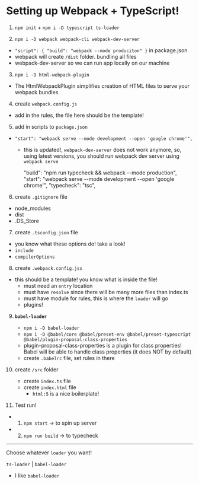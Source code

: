 # Setting up Webpack + TypeScript!

1.  `npm init` + `npm i -D typescript ts-loader`

2.  `npm i -D webpack webpack-cli webpack-dev-server`

-   `"script": { "build": "webpack --mode produciton" }` in package.json
-   webpack will create `/dist` folder. bundling all files
-   webpack-dev-server so we can run app locally on our machine

3. `npm i -D html-webpack-plugin`

-   The HtmlWebpackPlugin simplifies creation of HTML files to serve your webpack bundles

4. create `webpack.config.js`

-   add in the rules, the file here should be the template!

5. add in scripts to `package.json`

-   `"start": "webpack serve --mode development --open 'google chrome'",`

    -   this is updated!, `webpack-dev-server` does not work anymore, so, using latest versions, you should run webpack dev server using `webpack serve`

        "build": "npm run typecheck && webpack --mode production",
        "start": "webpack serve --mode development --open 'google chrome'",
        "typecheck": "tsc",

6. create `.gitignore` file

-   node_modules
-   dist
-   .DS_Store

7. create `.tsconfig.json` file

-   you know what these options do! take a look!
-   `include`
-   `compilerOptions`

8. create `.webpack.config.jss`

-   this should be a template! you know what is inside the file!
    -   must need an `entry` location
    -   must have `resolve` since there will be many more files than index.ts
    -   must have module for rules, this is where the `loader` will go
    -   plugins!

9. **`babel-loader`**

    - `npm i -D babel-loader`
    - `npm i -D @babel/core @babel/preset-env @babel/preset-typescript @babel/plugin-proposal-class-properties`
    - plugin-proposal-class-properties is a plugin for class properties! Babel will be able to handle class properties (it does NOT by default)
    - create `.babelrc` file, set rules in there

10. create `/src` folder

    - create `index.ts` file
    - create `index.html` file
        - `html:5` is a nice boilerplate!

11. Test run!

-   1. `npm start` -> to spin up server
-   2.  `npm run build` -> to typecheck

---

Choose whatever `loader` you want!

`ts-loader` | `babel-loader`

-   I like `babel-loader`
